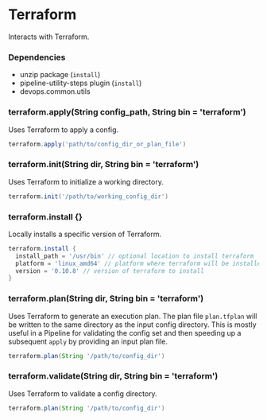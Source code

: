 # Terraform

Interacts with Terraform.

### Dependencies

- unzip package (`install`)
- pipeline-utility-steps plugin (`install`)
- devops.common.utils

### terraform.apply(String config_path, String bin = 'terraform')
Uses Terraform to apply a config.

```groovy
terraform.apply('path/to/config_dir_or_plan_file')
```

### terraform.init(String dir, String bin = 'terraform')
Uses Terraform to initialize a working directory.

```groovy
terraform.init('/path/to/working_config_dir')
```

### terraform.install {}
Locally installs a specific version of Terraform.

```groovy
terraform.install {
  install_path = '/usr/bin' // optional location to install terraform
  platform = 'linux_amd64' // platform where terraform will be installed
  version = '0.10.8' // version of terraform to install
}
```

### terraform.plan(String dir, String bin = 'terraform')
Uses Terraform to generate an execution plan. The plan file `plan.tfplan` will be written to the same directory as the input config directory. This is mostly useful in a Pipeline for validating the config set and then speeding up a subsequent `apply` by providing an input plan file.

```groovy
terraform.plan(String '/path/to/config_dir')
```

### terraform.validate(String dir, String bin = 'terraform')
Uses Terraform to validate a config directory.

```groovy
terraform.plan(String '/path/to/config_dir')
```

